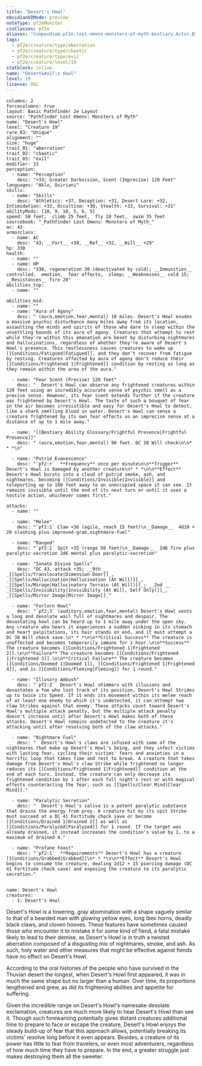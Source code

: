 ```yaml
---
title: "Desert's Howl"
obsidianUIMode: preview
noteType: pf2eMonster
cssClasses: pf2e
aliases: "Compendium.pf2e.lost-omens-monsters-of-myth-bestiary.Actor.Bi6bi9Ko5x9OJfDT" 
tags:
  - pf2e/creature/type/aberration
  - pf2e/creature/type/chaotic
  - pf2e/creature/type/evil
  - pf2e/creature/level/19
statblock: inline
name: "Desert&#x27;s Howl"
level: 19
license: OGL
---
```


```statblock
columns: 2
forcecolumns: true
layout: Basic Pathfinder 2e Layout
source: "Pathfinder Lost Omens: Monsters of Myth"
name: "Desert's Howl"
level: "Creature 19"
rare_03: "Unique"
alignment: ""
size: "huge"
trait_01: "aberration"
trait_02: "chaotic"
trait_03: "evil"
modifier: 33
perception:
  - name: "Perception"
    desc: "+33; Greater Darkvision, Scent (Imprecise) 120 Feet"
languages: "Aklo, Osiriani"
skills:
  - name: "Skills"
    desc: "Athletics: +37, Deception: +31, Desert Lore: +32, Intimidation: +33, Occultism: +30, Stealth: +33, Survival: +31"
abilityMods: [10, 9, 10, 5, 6, 5]
speed: 50 feet,  climb 25 feet,  fly 20 feet,  swim 35 feet
sourcebook: "_Pathfinder Lost Omens: Monsters of Myth_"
ac: 43
armorclass:
  - name: AC
    desc: "43; __Fort__ +38, __Ref__ +32, __Will__ +29"
hp: 330
health:
  - name: ""
  - name: HP
    desc: "330, regeneration 30 (deactivated by cold); __Immunities__  controlled,  emotion,  fear effects,  sleep; __Weaknesses__ cold 15; __Resistances__ fire 20"
abilities_top:
  - name: ""

abilities_mid:
  - name: ""
  - name: "Aura of Agony"
    desc: " (aura,emotion,fear,mental) 10 miles. Desert's Howl exudes a massive psychic disturbance many miles away from its location, assaulting the minds and spirits of those who dare to sleep within the unsettling bounds of its aura of agony. Creatures that attempt to rest while they're within this emanation are beset by disturbing nightmares and hallucinations, regardless of whether they're aware of Desert's Howl's presence. This restlessness causes creatures to wake up [[Conditions/Fatigued|Fatigued]], and they don't recover from fatigue by resting. Creatures affected by aura of agony don't reduce their [[Conditions/Frightened 1|Frightened]] condition by resting as long as they remain within the area of the aura."

  - name: "Fear Scent (Precise) 120 feet"
    desc: "  Desert's Howl can observe any frightened creatures within 120 feet using an incredibly accurate sense of psychic smell as a precise sense. However, its fear scent extends further if the creature was frightened by Desert's Howl. The taste of such a bouquet of fear in the air becomes irresistible and easy for Desert's Howl to detect, like a shark smelling blood in water. Desert's Howl can sense a creature frightened by its own fear effects as an imprecise sense at a distance of up to 1 mile away."

  - name: "[[Bestiary Ability Glossary/Frightful Presence|Frightful Presence]]"
    desc: " (aura,emotion,fear,mental) 90 feet. DC 38 Will check\n\n* * *\n"

  - name: "Putrid Evanescence"
    desc: "`pf2:r`  **Frequency** once per minute\n\n**Trigger** Desert's Howl is damaged by another creature\n* * *\n\n**Effect** Desert's Howl bursts into a cloud of putrid smoke, ash, and nightmares, becoming [[Conditions/Invisible|Invisible]] and teleporting up to 100 feet away to an unoccupied space it can see. It remains invisible until the end of its next turn or until it uses a hostile action, whichever comes first."

attacks:
  - name: ""

  - name: "Melee"
    desc: "`pf2:1` Claw +36 (agile, reach 15 feet)\n__Damage__  4d10 + 20 slashing plus improved-grab,nightmare-fuel"

  - name: "Ranged"
    desc: "`pf2:1` Spit +35 (range 50 feet)\n__Damage__  2d6 fire plus paralytic-secretion 2d6 mental plus paralytic-secretion"

  - name: "Innate Divine Spells"
    desc: "DC 43, attack +35; __9th __  _[[Spells/Translocate|Dimension Door]]_, _[[Spells/Hallucination|Hallucination (At Will)]]_, _[[Spells/Mirage|Hallucinatory Terrain (At Will)]]_; __2nd __  _[[Spells/Invisibility|Invisibility (At Will, Self Only)]]_, _[[Spells/Mirror Image|Mirror Image]]_"

  - name: "Forlorn Howl"
    desc: "`pf2:3` (auditory,emotion,fear,mental) Desert's Howl vents a long and desolate wail full of nightmares and despair. The devastating howl can be heard up to 1 mile away under the open sky. Any creature who hears it experiences a sudden sinking in its stomach and heart palpitations, its hair stands on end, and it must attempt a DC 38 Will check save.\n* * *\n\n**Critical Success** The creature is unaffected and becomes temporarily immune for 1 hour.\n\n**Success** The creature becomes [[Conditions/Frightened 1|Frightened 2]].\n\n**Failure** The creature becomes [[Conditions/Frightened 1|Frightened 3]].\n\n**Critical Failure** The creature becomes [[Conditions/Doomed 1|Doomed 1]], [[Conditions/Frightened 1|Frightened 4]], and is [[Conditions/Fleeing|Fleeing]] for 1 round."

  - name: "Illusory Ambush"
    desc: "`pf2:2`  Desert's Howl shimmers with illusions and devastates a foe who lost track of its position. Desert's Howl Strides up to twice its Speed. If it ends its movement within its melee reach of at least one enemy to which it's undetected, it can attempt two claw Strikes against that enemy. These attacks count toward Desert's Howl's multiple attack penalty, but the multiple attack penalty doesn't increase until after Desert's Howl makes both of these attacks. Desert's Howl remains undetected to the creature it's attacking until after resolving both of the claw attacks."

  - name: "Nightmare Fuel"
    desc: "  Desert's Howl's claws are infused with some of the nightmares that make up Desert's Howl's being, and they infect victims with lasting fear, cycling their victims' fears and anxieties in a horrific loop that takes time and rest to break. A creature that takes damage from Desert's Howl's claw Strike while frightened no longer reduces its [[Conditions/Frightened 1|Frightened]] condition at the end of each turn. Instead, the creature can only decrease its frightened condition by 1 after each full night's rest or with magical effects counteracting the fear, such as [[Spells/Clear Mind|Clear Mind]]."

  - name: "Paralytic Secretion"
    desc: "  Desert's Howl's saliva is a potent paralytic substance that drains the energy from prey. A creature hit by its spit Strike must succeed at a DC 41 Fortitude check save or become [[Conditions/Drained 1|Drained 2]] as well as [[Conditions/Paralyzed|Paralyzed]] for 1 round. If the target was already drained, it instead increases the condition's value by 1, to a maximum of drained 4."

  - name: "Profane Feast"
    desc: "`pf2:1`  **Requirements** Desert's Howl has a creature [[Conditions/Grabbed|Grabbed]]\n* * *\n\n**Effect** Desert's Howl begins to consume the creature, dealing 2d12 + 15 piercing damage (DC 41 Fortitude check save) and exposing the creature to its paralytic secretion."
 
```

```encounter-table
name: Desert's Howl
creatures:
  - 1: Desert's Howl
```



Desert's Howl is a towering, gray abomination with a shape vaguely similar to that of a bearded man with glowing yellow eyes, long ibex horns, deadly black claws, and cloven hooves. These features have sometimes caused those who encounter it to mistake it for some kind of fiend, a fatal mistake likely to lead to their demise, as Desert's Howl is in truth a twisted aberration composed of a disgusting mix of nightmares, smoke, and ash. As such, holy water and other measures that might be effective against fiends have no effect on Desert's Howl.

According to the oral histories of the people who have survived in the Thuvian desert the longest, when Desert's Howl first appeared, it was in much the same shape but no larger than a human. Over time, its proportions lengthened and grew, as did its frightening abilities and appetite for suffering.

Given the incredible range on Desert's Howl's namesake desolate exclamation, creatures are much more likely to hear Desert's Howl than see it. Though such forewarning potentially gives distant creatures additional time to prepare to face or escape the creature, Desert's Howl enjoys the steady build-up of fear that this approach allows, potentially breaking its victims' resolve long before it even appears. Besides, a creature of its power has little to fear from travelers, or even most adventurers, regardless of how much time they have to prepare. In the end, a greater struggle just makes destroying them all the sweeter.
